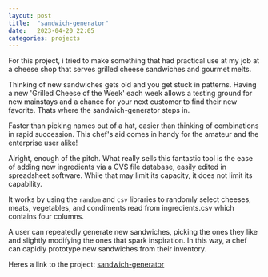 ```yaml
---
layout: post
title:  "sandwich-generator"
date:   2023-04-20 22:05
categories: projects
---
```


For this project, i tried to make something that had practical use at my job at a cheese shop that serves grilled cheese sandwiches and gourmet melts. 

Thinking of new sandwiches gets old and you get stuck in patterns. Having a new 'Grilled Cheese of the Week' each week allows a testing ground for new mainstays and a chance for your next customer to find their new favorite. Thats where the sandwich-generator steps in.

Faster than picking names out of a hat, easier than thinking of combinations in rapid succession. This chef's aid comes in handy for the amateur and the enterprise user alike!

Alright, enough of the pitch. What really sells this fantastic tool is the ease of adding new ingredients via a CVS file database, easily edited in spreadsheet software. While that may limit its capacity, it does not limit its capability.

It works by using the ```random``` and  ```csv``` libraries to randomly select cheeses, meats, vegetables, and condiments read from ingredients.csv which contains four columns.

A user can repeatedly generate new sandwiches, picking the ones they like and slightly modifying the ones that spark inspiration. In this way, a chef can capidly prototype new sandwiches from their inventory.

Heres a link to the project: [sandwich-generator](https://github.com/psibir/sandwich-generator)
